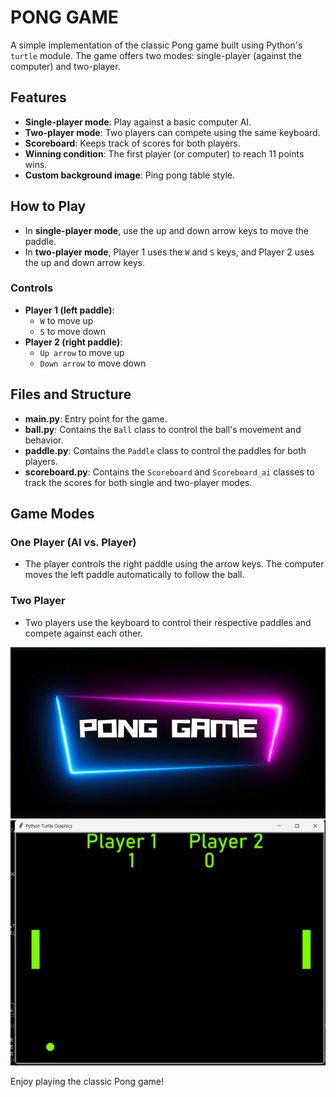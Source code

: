 # PONG GAME

A simple implementation of the classic Pong game built using Python's `turtle` module. The game offers two modes: single-player (against the computer) and two-player.

## Features
- **Single-player mode**: Play against a basic computer AI.
- **Two-player mode**: Two players can compete using the same keyboard.
- **Scoreboard**: Keeps track of scores for both players.
- **Winning condition**: The first player (or computer) to reach 11 points wins.
- **Custom background image**: Ping pong table style.

## How to Play
- In **single-player mode**, use the up and down arrow keys to move the paddle.
- In **two-player mode**, Player 1 uses the `W` and `S` keys, and Player 2 uses the up and down arrow keys.
  
### Controls
- **Player 1 (left paddle)**:
  - `W` to move up
  - `S` to move down
- **Player 2 (right paddle)**:
  - `Up arrow` to move up
  - `Down arrow` to move down

## Files and Structure

- **main.py**: Entry point for the game.
- **ball.py**: Contains the `Ball` class to control the ball's movement and behavior.
- **paddle.py**: Contains the `Paddle` class to control the paddles for both players.
- **scoreboard.py**: Contains the `Scoreboard` and `Scoreboard_ai` classes to track the scores for both single and two-player modes.

## Game Modes
### One Player (AI vs. Player)
- The player controls the right paddle using the arrow keys. The computer moves the left paddle automatically to follow the ball.
  
### Two Player
- Two players use the keyboard to control their respective paddles and compete against each other.


![Gameplay Screenshot](pingpong(1).png)
![Gameplay Screenshot](pingpong.png)


Enjoy playing the classic Pong game!
